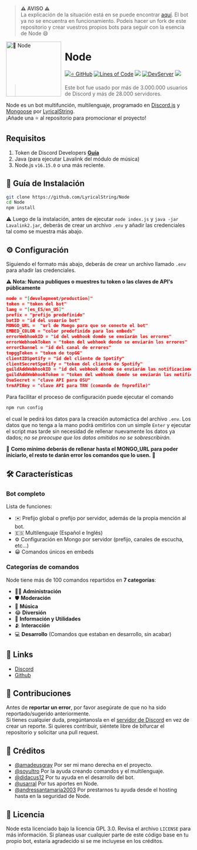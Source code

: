 > **⚠ AVISO ⚠**  
> La explicación de la situación está en se puede encontrar [aquí](https://youtu.be/WhJ21pJ-IRQ). El bot ya no se encuentra en funcionamiento. Podeis hacer un fork de este repositorio y crear vuestros propios bots para seguir con la esencia de Node 😄


<img width="150" height="150" align="left" style="float: left; margin: 0 10px 0 0;" alt="🤖 Node" src="https://i.goopics.net/52j27r.jpg">  

# Node

[![⭐ GitHub](https://img.shields.io/github/stars/LyricalString/Node-Discord-Bot.svg?style=social&label=Stars&style=flat)](https://github.com/LyricalString/Node-Discord-Bot/stargazers)
[![Lines of Code](https://sonarcloud.io/api/project_badges/measure?project=LyricalString_probando&metric=ncloc)](https://sonarcloud.io/dashboard?id=LyricalString_probando)
[![](https://img.shields.io/badge/discord.js-v13.0.0--dev-blue.svg?logo=npm)](https://github.com/discordjs)
[![DevServer](https://discordapp.com/api/guilds/834440041010561074/widget.png?style=shield)](https://discord.gg/SbsFVV5dNG)
[![](https://img.shields.io/github/languages/top/LyricalString/Node-Discord-Bot)]()

> Este bot fue usado por más de 3.000.000 usuarios de Discord y más de 28.000 servidores.

Node es un bot multifunción, multilenguaje, programado en [Discord.js](https://discord.js.org) y [Mongoose](https://mongoosejs.com/docs/api.html) por [LyricalString](https://github.com/LyricalString).  
¡Añade una ⭐ al repositorio para promocionar el proyecto!

## Requisitos

1. Token de Discord Developers **[Guía](https://discordjs.guide/preparations/setting-up-a-bot-application.html#creating-your-bot)**
2. Java (para ejecutar Lavalink del módulo de música)
3. Node.js `v16.15.0` o una más reciente.


## 🚀 Guía de Instalación

```sh
git clone https://github.com/LyricalString/Node
cd Node
npm install
```

⚠️ Luego de la instalación, antes de ejecutar `node index.js` y `java -jar Lavalink2.jar`, deberás de crear un archivo `.env` y añadir las credenciales tal como se muestra más abajo. 

## ⚙️ Configuración

Siguiendo el formato más abajo, deberás de crear un archivo llamado `.env` para añadir las credenciales.

⚠️ **Nota: Nunca publiques o muestres tu token o las claves de API's públicamente** 

```json
mode = "[development/production]"
token = "token del bot"
lang = "[es_ES/en_US]"
prefix = "prefijo predefinido"
botID = "id del usuario bot"
MONGO_URL =  "url de Mongo para que se conecte el bot"
EMBED_COLOR = "color predefinido para los embeds"
errorWebhookID = "id del webhook donde se enviarán los errores"
errorWebhookToken = "token del webhook donde se enviarán los errores"
errorChannel = "id del canal de errores"
topggToken = "token de topGG"
clientIDSpotify = "id del cliente de Spotify"
clientSecretSpotify = "token del cliente de Spotify"
guildAddWebhookID = "id del webhook donde se enviarán las notificaciones para nuevos servidores"
guildAddWebhookToken = "token del webhook donde se enviarán las notificaciones para nuevos servidores"
OsuSecret = "clave API para OSU"
trnAPIKey = "clave API para TRN (comando de fnprofile)"
```
Para facilitar el proceso de configuración puede ejecutar el comando
```cmd
npm run config
```
el cual le pedirá los datos para la creación automáctica del archivo `.env`. Los datos que no tenga a la mano podrá omitirlos con un simple `Enter` y ejecutar el script mas tarde sin necesidad de rellenar nuevamente los datos ya dados; *no se preocupe que los datos omitidos no se sobrescribirán.* 

🚨 **Como mínimo deberás de rellenar hasta el MONGO_URL para poder iniciarlo, el resto te darán error los comandos que lo usen.** 🚨



## 🛠️ Características

### Bot completo

Lista de funciones:
*   ✉️ Prefijo global o prefijo por servidor, además de la propia mención al bot.
*   🇪🇸 Multilenguaje (Español e Inglés)
*   ⚙️ Configuración en Mongo por servidor (prefijo, canales de escucha, etc...)
*   😀 Comandos únicos en embeds



### Categorías de comandos

Node tiene más de 100 comandos repartidos en  **7 categorías**:

*   👩‍💼 **Administración**
*   🛡 **Moderación**
*   🎵 **Música**
*   😂 **Diversión**
*   🚩 **Información y Utilidades**
*   🫂 **Interacción**
*   💻 **Desarrollo** (Comandos que estaban en desarrollo, sin acabar)

## 📎 Links

*   [Discord](https://discord.gg/smZ4uXZdN9)
*   [Github](https://github.com/LyricalString)

## 🤝 Contribuciones

Antes de **reportar un error**, por favor asegúrate de que no ha sido reportado/sugerido anteriormente.   
Si tienes cualquier duda, pregúntanosla en el [servidor de Discord](https://discord.gg/SbsFVV5dNG) en vez de crear un reporte.
Si quieres contribuir, siéntete libre de bifurcar el repositorio y solicitar una pull request.

## 📝 Créditos

* [@amadeusgray](https://github.com/amadeusgray) Por ser mi mano derecha en el proyecto.
* [@soyultro](https://github.com/SoyUltro) Por la ayuda creando comandos y el multilenguaje.
* [@didacus12](https://github.com/Didacus12) Por tu ayuda en el desarrollo del bot.
* [@usarral](https://github.com/usarral) Por tus aportes en Node.
* [@andressantamaria2003](https://github.com/andressantamaria2003) Por prestarnos tu ayuda desde el hosting hasta en la seguridad de Node.

## 📜 Licencia

Node esta licenciado bajo la licencia GPL 3.0. Revisa el archivo `LICENSE` para más información. Si planeas usar cualquier parte de este código base en tu propio bot, estaría agradecido si se me incluyese en los créditos.
